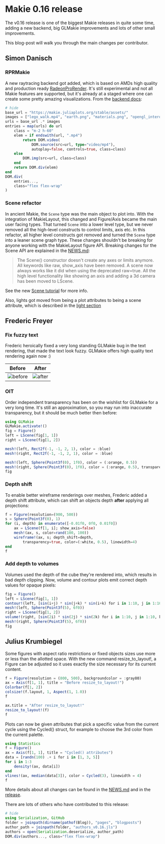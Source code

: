 # Makie 0.16 release

The v0.16 release is one of the biggest Makie releases in quite some time, adding a new backend, big GLMakie improvements and lots of other small improvements.

This blog-post will walk you through the main changes per contributor.

## Simon Danisch

### RPRMakie

A new raytracing backend got added, which is based on AMDs high quality and production ready [RadeonProRender](https://github.com/JuliaGraphics/RadeonProRender.jl).
It's still experimental and not all Makie features are supported, but it's already at a staged where one can create some pretty amazing visualizations.
From the [backend docs](https://makie.juliaplots.org/stable/documentation/backends/rprmakie/):

```julia
# hide
base_url = "https://makie.juliaplots.org/stable/assets/"
images = ["lego_walk.mp4", "earth.png", "materials.png", "opengl_interop.mp4", "topographie.png"]
urls = base_url .* images
entries = map(urls) do url
    class = "m-2 h-60"
    elem = if endswith(url, ".mp4")
        return DOM.video(
            DOM.source(src=url, type="video/mp4"),
            autoplay=false, controls=true, class=class)
    else
        DOM.img(src=url, class=class)
    end
    return DOM.div(elem)
end
DOM.div(
    entries...,
    class="flex flex-wrap"
)
```

### Scene refactor

In ancient Makie, the `Scene` type was the main object to plot into.
With the integration of MakieLayout, this changed and Figure/Axis became the main user facing types.
That turned `Scene` into a lower level type, but we never removed all the high-level constructs to control limits, axis etc.
In this refactor, all higher level constructs got removed and turned the `Scene` type into a leaner scene graph type.
These changes shouldn't be breaking for anyone working with the MakieLayout figure API. Breaking changes for the Scene API are explained in the [NEWS.md](https://github.com/JuliaPlots/Makie.jl/blob/master/NEWS.md):

>The Scene() constructor doesn't create any axes or limits anymore. All keywords like raw, show_axis have been removed. A scene now always works like it did when using the deprecated raw=true. All the high level functionality like showing an axis and adding a 3d camera has been moved to LScene.

See the new [Scene tutorial](https://makie.juliaplots.org/dev/tutorials/scenes/) for more info.

Also, lights got moved from being a plot attributes to being a scene attribute, which is described in the [light section](https://makie.juliaplots.org/stable/documentation/lighting/#examples)


## Frederic Freyer

### Fix fuzzy text

Frederic heroically fixed a very long standing GLMakie bug in the text rendering, that made the text look fuzzy.
GLMakie offers high quality text rendering again now :)

| Before       | After     |
|--------------|-----------|
| ![before](https://user-images.githubusercontent.com/10947937/144500095-5b239ed0-346f-4783-998a-701c2c44a66c.png) | ![after](https://user-images.githubusercontent.com/10947937/144500158-a17863e5-8929-4f2b-a630-39d5bac9ae11.png) |

### OIT

Order independent transparency has been on the wishlist for GLMakie for a very long time.
It's still an approximation, so you may run into inaccurate transparency, but it should be much better then before:

```julia
using GLMakie
GLMakie.activate!()
fig = Figure()
left = LScene(fig[1, 1])
right = LScene(fig[1, 2])

mesh!(left, Rect2f(-1, -1, 2, 1), color = :blue)
mesh!(right, Rect2f(-1, -1, 2, 1), color = :blue)

mesh!(left, Sphere(Point3f(0), 1f0), color = (:orange, 0.5))
mesh!(right, Sphere(Point3f(0), 1f0), color = (:orange, 0.5), transparency = true)
fig
```

### Depth shift

To enable better wireframe renderings over meshes, Frederic added a depth shift attribute, which can shift an objects depth **after** applying all projections:

```julia
f = Figure(resolution=(900, 500))
s = Sphere(Point3f(0), 1)
for (i, depth) in enumerate([-0.01f0, 0f0, 0.01f0])
    ax = LScene(f[1, i]; show_axis=false)
    mesh!(ax, s, color=rand(100, 100))
    wireframe!(ax, s; depth_shift=depth,
        transparency=true, color=(:white, 0.5), linewidth=4)
end
f
```

### Add depth to volumes

Volumes used the depth of the cube they're rendered into, which results in bad depth clipping.
Now, volume and contour plots emit correct depth values for opaque pixels:
```julia
fig = Figure()
left = LScene(fig[1, 1])
contour!(left, [sin(i+j) * sin(j+k) * sin(i+k) for i in 1:10, j in 1:10, k in 1:10], enable_depth = true)
mesh!(left, Sphere(Point3f(5), 6f0))
right = LScene(fig[1, 2])
volume!(right, [sin(2i) * sin(2j) * sin(2k) for i in 1:10, j in 1:10, k in 1:10], algorithm = :iso, enable_depth = true)
mesh!(right, Sphere(Point3f(5), 6f0))
fig
```

## Julius Krumbiegel

Some figures with aspect ratio restrictions or fixed objects sizes use more or less than the allotted space. With the new command resize_to_layout!, a Figure can be adjusted so it uses exactly the size necessary for its current content.

```julia
f = Figure(resolution = (800, 500), backgroundcolor = :gray80)
ax = Axis(f[1, 1], title = "Before resize_to_layout!")
Colorbar(f[1, 2])
colsize!(f.layout, 1, Aspect(1, 1.0))
f
```

```julia
ax.title = "After resize_to_layout!"
resize_to_layout!(f)
f
```

Plots can now be given attributes that pick a specific value from the current cycle using the Cycled() struct, for example to choose the 3rd color from the current palette.

```julia
using Statistics
f = Figure()
ax = Axis(f[1, 1], title = "Cycled() attributes")
data = [randn(100) .+ i for i in [1, 3, 5]]
for i in 1:3
    density!(ax, data[i])
end
vlines!(ax, median(data[3]), color = Cycled(3), linewidth = 4)
f
```

More details about all changes can be found in the [NEWS.md](https://github.com/JuliaPlots/Makie.jl/blob/master/NEWS.md#v016) and in the [release](https://github.com/JuliaPlots/Makie.jl/releases/tag/v0.16.0).

There are lots of others who have contributed to this release:

```julia
# hide
using Serialization, GitHub
folder = joinpath(dirname(pathof(Blog)), "pages", "blogposts")
author_path = joinpath(folder, "authors_v0.16.jls")
authors = open(Serialization.deserialize, author_path)
DOM.div(authors..., class="flex flex-wrap")
```
